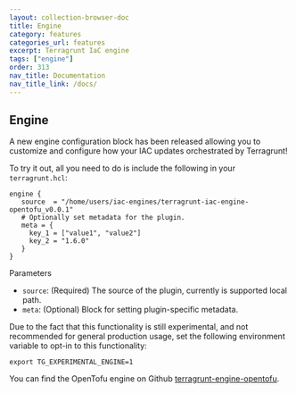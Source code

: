 ```yaml
---
layout: collection-browser-doc
title: Engine
category: features
categories_url: features
excerpt: Terragrunt IaC engine
tags: ["engine"]
order: 313
nav_title: Documentation
nav_title_link: /docs/
---
```


## Engine

A new engine configuration block has been released allowing you to customize and configure how your IAC updates orchestrated by Terragrunt!

To try it out, all you need to do is include the following in your `terragrunt.hcl`:
```
engine {
   source  = "/home/users/iac-engines/terragrunt-iac-engine-opentofu_v0.0.1"
   # Optionally set metadata for the plugin.
   meta = { 
     key_1 = ["value1", "value2"]
     key_2 = "1.6.0"
   }
}
```
Parameters
* `source`: (Required) The source of the plugin, currently is supported local path.
* `meta`: (Optional) Block for setting plugin-specific metadata.

Due to the fact that this functionality is still experimental, and not recommended for general production usage, 
set the following environment variable to opt-in to this functionality:
```
export TG_EXPERIMENTAL_ENGINE=1
```

You can find the OpenTofu engine on Github [terragrunt-engine-opentofu](https://github.com/gruntwork-io/terragrunt-engine-opentofu).
